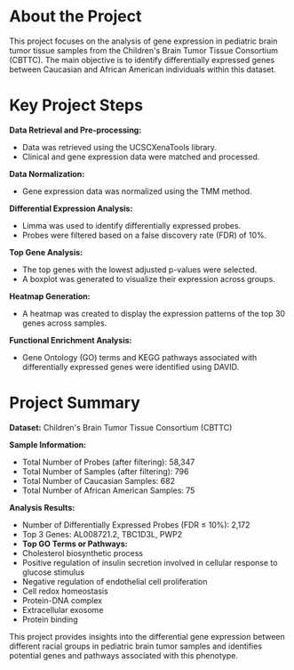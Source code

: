 # About the Project

This project focuses on the analysis of gene expression in pediatric brain tumor tissue samples from the Children's Brain Tumor Tissue Consortium (CBTTC). The main objective is to identify differentially expressed genes between Caucasian and African American individuals within this dataset.

# Key Project Steps

**Data Retrieval and Pre-processing:**
* Data was retrieved using the UCSCXenaTools library.
* Clinical and gene expression data were matched and processed.

**Data Normalization:**
* Gene expression data was normalized using the TMM method.

**Differential Expression Analysis:**
* Limma was used to identify differentially expressed probes.
* Probes were filtered based on a false discovery rate (FDR) of 10%.

**Top Gene Analysis:**
* The top genes with the lowest adjusted p-values were selected.
* A boxplot was generated to visualize their expression across groups.
  
**Heatmap Generation:**
* A heatmap was created to display the expression patterns of the top 30 genes across samples.

**Functional Enrichment Analysis:**
* Gene Ontology (GO) terms and KEGG pathways associated with differentially expressed genes were identified using DAVID.

# Project Summary

**Dataset:** Children's Brain Tumor Tissue Consortium (CBTTC)

**Sample Information:**
* Total Number of Probes (after filtering): 58,347
* Total Number of Samples (after filtering): 796
* Total Number of Caucasian Samples: 682
* Total Number of African American Samples: 75

**Analysis Results:**
* Number of Differentially Expressed Probes (FDR ≤ 10%): 2,172
* Top 3 Genes: AL008721.2, TBC1D3L, PWP2
* **Top GO Terms or Pathways:**
* Cholesterol biosynthetic process
* Positive regulation of insulin secretion involved in cellular response to glucose stimulus
* Negative regulation of endothelial cell proliferation
* Cell redox homeostasis
* Protein-DNA complex
* Extracellular exosome
* Protein binding
  
This project provides insights into the differential gene expression between different racial groups in pediatric brain tumor samples and identifies potential genes and pathways associated with this phenotype.

